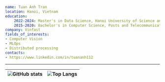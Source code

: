 ```yaml
name: Tuan Anh Tran
location: Hanoi, Vietnam
education:
    2022-2024: Master's in Data Science, Hanoi University of Science and Technology
    2015-2020: Bachelor's in Computer Science, Posts and Telecommunications Institute of Technology
company: Vinfast
fields_of_interests:
- Computer Vision
- MLOps
- Distributed processing
contacts:
- https://www.linkedin.com/in/tuananh112
```
<hr>

| ![GitHub stats](https://github-readme-stats.vercel.app/api?username=ttuananh112&theme=buefy&show_icons=true) | ![Top Langs](https://github-readme-stats.vercel.app/api/top-langs/?username=ttuananh112&layout=default) |
| -- | -- |

